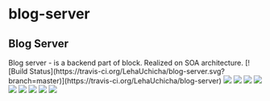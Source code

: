 # blog-server

<h2>Blog Server</h2>
<p>Blog server - is a backend part of block. Realized on SOA architecture.
[![Build Status](https://travis-ci.org/LehaUchicha/blog-server.svg?branch=master)](https://travis-ci.org/LehaUchicha/blog-server)

<img src="https://sonarcloud.io/api/project_badges/measure?project=LehaUchicha_blog-server&metric=bugs" />
<img src="https://sonarcloud.io/api/project_badges/measure?project=LehaUchicha_blog-server&metric=code_smells" />
<img src="https://sonarcloud.io/api/project_badges/measure?project=LehaUchicha_blog-server&metric=duplicated_lines_density" />
<img src="https://sonarcloud.io/api/project_badges/measure?project=LehaUchicha_blog-server&metric=ncloc" />
<img src="https://sonarcloud.io/api/project_badges/measure?project=LehaUchicha_blog-server&metric=sqale_rating" />
<img src="https://sonarcloud.io/api/project_badges/measure?project=LehaUchicha_blog-server&metric=reliability_rating" />
<img src="https://sonarcloud.io/api/project_badges/measure?project=LehaUchicha_blog-server&metric=security_rating" />
<img src="https://sonarcloud.io/api/project_badges/measure?project=LehaUchicha_blog-server&metric=sqale_index" />
<img src="https://sonarcloud.io/api/project_badges/measure?project=LehaUchicha_blog-server&metric=vulnerabilities" />
